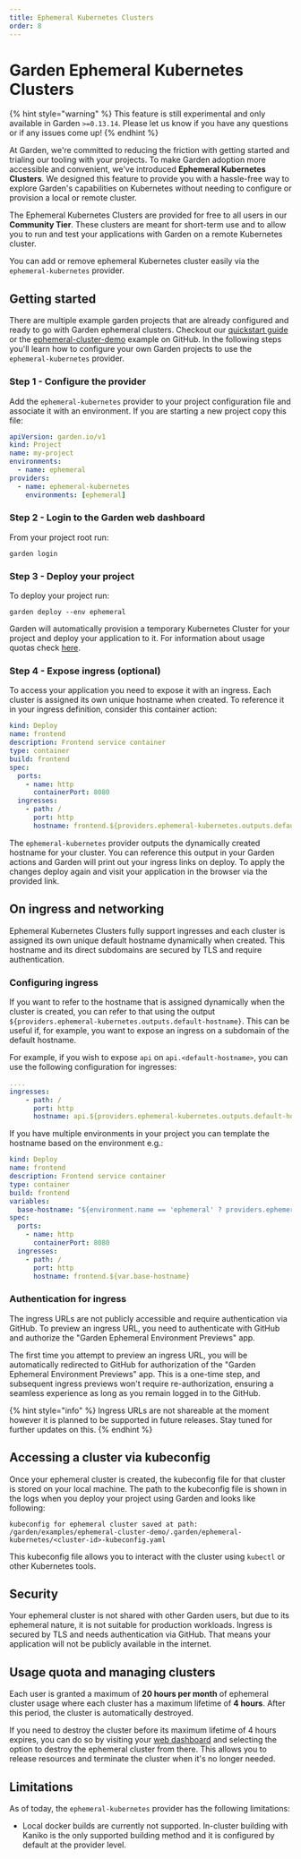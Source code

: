 ```yaml
---
title: Ephemeral Kubernetes Clusters
order: 8
---
```


# Garden Ephemeral Kubernetes Clusters

{% hint style="warning" %}
This feature is still experimental and only available in Garden `>=0.13.14`. Please let us know if you have any questions or if any issues come up!
{% endhint %}

At Garden, we're committed to reducing the friction with getting started and trialing our tooling with your projects. To make Garden adoption more accessible and convenient, we've introduced **Ephemeral Kubernetes Clusters**. We designed this feature to provide you with a hassle-free way to explore Garden's capabilities on Kubernetes without needing to configure or provision a local or remote cluster.

The Ephemeral Kubernetes Clusters are provided for free to all users in our **Community Tier**. These clusters are meant for short-term use and to allow you to run and test your applications with Garden on a remote Kubernetes cluster.

You can add or remove ephemeral Kubernetes cluster easily via the `ephemeral-kubernetes` provider.

## Getting started

There are multiple example garden projects that are already configured and ready to go with Garden ephemeral clusters. Checkout our [quickstart guide](../basics/quickstart.md) or the [ephemeral-cluster-demo](https://github.com/garden-io/garden/tree/main/examples/ephemeral-cluster-demo) example on GitHub.
In the following steps you'll learn how to configure your own Garden projects to use the `ephemeral-kubernetes` provider.

### Step 1 - Configure the provider
 Add the `ephemeral-kubernetes` provider to your project configuration file and associate it with an environment. If you are starting a new project copy this file:

```yaml
apiVersion: garden.io/v1
kind: Project
name: my-project
environments:
  - name: ephemeral
providers:
  - name: ephemeral-kubernetes
    environments: [ephemeral]
```

### Step 2 -  Login to the Garden web dashboard

From your project root run:

```
garden login
```

### Step 3 - Deploy your project

To deploy your project run:
```
garden deploy --env ephemeral
```
Garden will automatically provision a temporary Kubernetes Cluster for your project and deploy your application to it. For information about usage quotas check [here](#usage-quota-and-managing-clusters).

### Step 4 - Expose ingress (optional)

To access your application you need to expose it with an ingress. Each cluster is assigned its own unique hostname when created. To reference it in your ingress definition, consider this container action:

```yaml
kind: Deploy
name: frontend
description: Frontend service container
type: container
build: frontend
spec:
  ports:
    - name: http
      containerPort: 8080
  ingresses:
    - path: /
      port: http
      hostname: frontend.${providers.ephemeral-kubernetes.outputs.default-hostname}
```

The `ephemeral-kubernetes` provider outputs the dynamically created hostname for your cluster. You can reference this output in your Garden actions and Garden will print out your ingress links on deploy.
To apply the changes deploy again and visit your application in the browser via the provided link.

## On ingress and networking

Ephemeral Kubernetes Clusters fully support ingresses and each cluster is assigned its own unique default hostname dynamically when created. This hostname and its direct subdomains are secured by TLS and require authentication.

### Configuring ingress

If you want to refer to the hostname that is assigned dynamically when the cluster is created, you can refer to that using the output `${providers.ephemeral-kubernetes.outputs.default-hostname}`. This can be useful if, for example, you want to expose an ingress on a subdomain of the default hostname.

For example, if you wish to expose `api` on `api.<default-hostname>`, you can use the following configuration for ingresses:

```yaml
....
ingresses:
    - path: /
      port: http
      hostname: api.${providers.ephemeral-kubernetes.outputs.default-hostname}
```

If you have multiple environments in your project you can template the hostname based on the environment e.g.:

```yaml
kind: Deploy
name: frontend
description: Frontend service container
type: container
build: frontend
variables:
  base-hostname: "${environment.name == 'ephemeral' ? providers.ephemeral-kubernetes.outputs.default-hostname : local.demo.garden}"
spec:
  ports:
    - name: http
      containerPort: 8080
  ingresses:
    - path: /
      port: http
      hostname: frontend.${var.base-hostname}
```

### Authentication for ingress

The ingress URLs are not publicly accessible and require authentication via GitHub. To preview an ingress URL, you need to authenticate with GitHub and authorize the "Garden Ephemeral Environment Previews" app.

The first time you attempt to preview an ingress URL, you will be automatically redirected to GitHub for authorization of the "Garden Ephemeral Environment Previews" app. This is a one-time step, and subsequent ingress previews won't require re-authorization, ensuring a seamless experience as long as you remain logged in to the GitHub.

{% hint style="info" %}
Ingress URLs are not shareable at the moment however it is planned to be supported in future releases. Stay tuned for further updates on this.
{% endhint %}

## Accessing a cluster via kubeconfig

Once your ephemeral cluster is created, the kubeconfig file for that cluster is stored on your local machine. The path to the kubeconfig file is shown in the logs when you deploy your project using Garden and looks like following:
```
kubeconfig for ephemeral cluster saved at path: /garden/examples/ephemeral-cluster-demo/.garden/ephemeral-kubernetes/<cluster-id>-kubeconfig.yaml
```

This kubeconfig file allows you to interact with the cluster using `kubectl` or other Kubernetes tools.

## Security

Your ephemeral cluster is not shared with other Garden users, but due to its ephemeral nature, it is not suitable for production workloads. Ingress is secured by TLS and needs authentication via GitHub. That means your application will not be publicly available in the internet.

## Usage quota and managing clusters

Each user is granted a maximum of **20 hours per month** of ephemeral cluster usage where each cluster has a maximum lifetime of **4 hours**. After this period, the cluster is automatically destroyed.

If you need to destroy the cluster before its maximum lifetime of 4 hours expires, you can do so by visiting your [web dashboard](https://app.garden.io) and selecting the option to destroy the ephemeral cluster from there. This allows you to release resources and terminate the cluster when it's no longer needed.

## Limitations

As of today, the `ephemeral-kubernetes` provider has the following limitations:

- Local docker builds are currently not supported. In-cluster building with Kaniko is the only supported building method and it is configured by default at the provider level.
